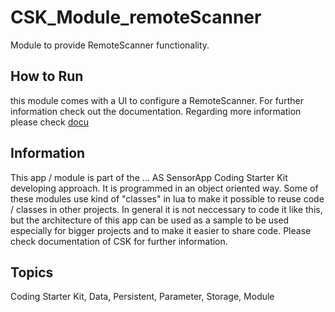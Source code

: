 # CSK_Module_remoteScanner
Module to provide RemoteScanner functionality.
## How to Run
this module comes with a UI to configure a RemoteScanner.
For further information check out the documentation.
Regarding more information please check [docu](http://htmlpreview.github.io/?https://github.com/CSKgolluro/csk-module_remoteScanner/blob/main/CSK_Module_ImagePlayer.html)
## Information
This app / module is part of the ... AS SensorApp Coding Starter Kit developing approach.
It is programmed in an object oriented way. Some of these modules use kind of "classes" in lua to make it possible to reuse
code / classes in other projects. In general it is not neccessary to code it like this, but the architecture of this app
can be used as a sample to be used especially for bigger projects and to make it easier to share code.
Please check documentation of CSK for further information.
## Topics
Coding Starter Kit, Data, Persistent, Parameter, Storage, Module
